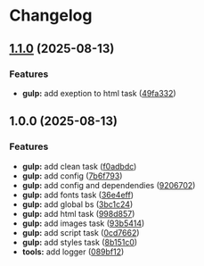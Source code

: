 # Changelog

## [1.1.0](https://github.com/midhey/builder/compare/v1.0.0...v1.1.0) (2025-08-13)


### Features

* **gulp:** add exeption to html task ([49fa332](https://github.com/midhey/builder/commit/49fa3328361035b54b439bb5b0d31cdaed20374d))

## 1.0.0 (2025-08-13)


### Features

* **gulp:** add clean task ([f0adbdc](https://github.com/midhey/builder/commit/f0adbdcedf1e3f19621dd774be09bf235f8daa75))
* **gulp:** add config ([7b6f793](https://github.com/midhey/builder/commit/7b6f7934780a8552d6222a7c7914d670db907796))
* **gulp:** add config and dependendies ([9206702](https://github.com/midhey/builder/commit/9206702aae8679b5438ddd37348fa0f7865887a8))
* **gulp:** add fonts task ([36e4eff](https://github.com/midhey/builder/commit/36e4eff5da99d44acfca0af42c5950922a780288))
* **gulp:** add global bs ([3bc1c24](https://github.com/midhey/builder/commit/3bc1c2407ed74c4847c4dd235fce90cb77ccad98))
* **gulp:** add html task ([998d857](https://github.com/midhey/builder/commit/998d857fa1fbec88d1d31784e543f93ed088b854))
* **gulp:** add images task ([93b5414](https://github.com/midhey/builder/commit/93b541439944d62c632fc5f62fa7069053c1e14b))
* **gulp:** add script task ([0cd7662](https://github.com/midhey/builder/commit/0cd76625d2fe30ed812fc6f455edc2a5d7ffc98f))
* **gulp:** add styles task ([8b151c0](https://github.com/midhey/builder/commit/8b151c081f35d169f144a1e6dd1dc8ccfbe9beaf))
* **tools:** add logger ([089bf12](https://github.com/midhey/builder/commit/089bf122e55563f6725a6698714c49f37b092042))
